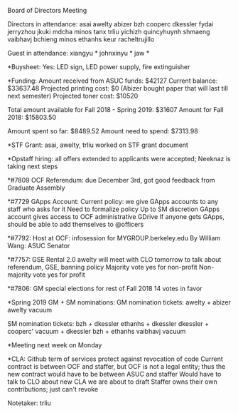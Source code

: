 Board of Directors Meeting

Directors in attendance:
asai
awelty
abizer
bzh
cooperc
dkessler
fydai
jerryzhou
jkuki
mdcha
minos
tanx
trliu
yichizh
quincyhuynh
shmaeng
vaibhavj
bchieng
minos
ethanhs
keur
racheltrujillo

Guest in attendance:
xiangyu *
johnxinyu *
jaw *

*Buysheet:
Yes: LED sign, LED power supply, fire extinguisher

*Funding:
Amount received from ASUC funds: $42127
Current balance: $33637.48
Projected printing cost: $0 (Abizer bought paper that will last till next semester)
Projected toner cost: $10520

Total amount available for Fall 2018 - Spring 2019: $31607
Amount for Fall 2018: $15803.50

Amount spent so far: $8489.52
Amount need to spend: $7313.98


*STF Grant: asai, awelty, trliu worked on STF grant document


*Opstaff hiring: all offers extended to applicants were accepted; Neeknaz is taking next steps


*#7809 OCF Referendum: due December 3rd, got good feedback from Graduate Assembly


*#7729 GApps Account:
Current policy: we give GApps accounts to any staff who asks for it
Need to formalize policy
Up to SM discretion
GApps account gives access to OCF administrative GDrive
If anyone gets GApps, should be able to add themselves to @officers


*#7792: Host at OCF: infosession for MYGROUP.berkeley.edu
By William Wang: ASUC Senator


*#7757: GSE Rental 2.0
awelty will meet with CLO tomorrow to talk about referendum, GSE, banning policy
Majority vote yes for non-profit
Non-majority vote yes for profit


*#7806: GM special elections for rest of Fall 2018
14 votes in favor


*Spring 2019 GM + SM nominations:
GM nomination tickets:
awelty + abizer
awelty
vacuum

SM nomination tickets:
bzh + dkessler
ethanhs + dkessler
dkessler + cooperc'
vacuum + dkessler
bzh + ethanhs
vaibhavj
vacuum


*Meeting next week on Monday


*CLA:
Github term of services protect against revocation of code
Current contract is between OCF and staffer, but OCF is not a legal entity; thus the new contract would have to be between ASUC and staffer
Would have to talk to CLO about new CLA we are about to draft
Staffer owns their own contributions; just can't revoke


Notetaker: trliu
